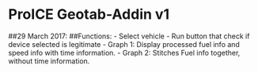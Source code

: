 # ProICE Geotab-Addin v1
##29 March 2017: 
##Functions:
	- Select vehicle
	- Run button that check if device selected is legitimate
	- Graph 1: Display processed fuel info and speed info with time information.
	- Graph 2: Stitches Fuel info together, without time information.
